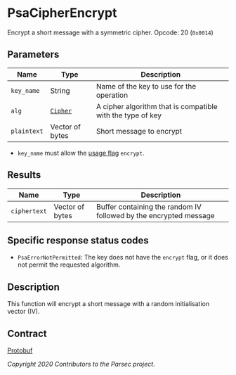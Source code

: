 # PsaCipherEncrypt

Encrypt a short message with a symmetric cipher. Opcode: 20 (`0x0014`)

## Parameters

| Name        | Type                                          | Description                                                |
|-------------|-----------------------------------------------|------------------------------------------------------------|
| `key_name`  | String                                        | Name of the key to use for the operation                   |
| `alg`       | [`Cipher`](psa_algorithm.md#cipher-algorithm) | A cipher algorithm that is compatible with the type of key |
| `plaintext` | Vector of bytes                               | Short message to encrypt                                   |

- `key_name` must allow the [usage flag](psa_key_attributes.md#usageflags-type) `encrypt`.

## Results

| Name         | Type            | Description                                                       |
|--------------|-----------------|-------------------------------------------------------------------|
| `ciphertext` | Vector of bytes | Buffer containing the random IV followed by the encrypted message |

## Specific response status codes

- `PsaErrorNotPermitted`: The key does not have the `encrypt` flag, or it does not permit the
   requested algorithm.

## Description

This function will encrypt a short message with a random initialisation vector (IV).

## Contract

[Protobuf](https://github.com/parallaxsecond/parsec-operations/blob/master/protobuf/psa_cipher_encrypt.proto)

*Copyright 2020 Contributors to the Parsec project.*
